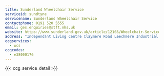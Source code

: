 ```yaml
---
title: Sunderland Wheelchair Service
serviceid: sundtyne
servicename: Sunderland Wheelchair Service
contactphone: 0191 520 5555
email: ges.enquiries@stft.nhs.uk
website: https://www.sunderland.gov.uk/article/12165/Wheelchair-Services
address: "Independant Living Centre Claymere Road Leechmere Industrial Estate  Sunderland Tyne & Wear SR2 9TS"
ccgservices:
  - wcs
ccgcodes:
  - e38000176
---
```


{{< ccg_service_detail >}}
